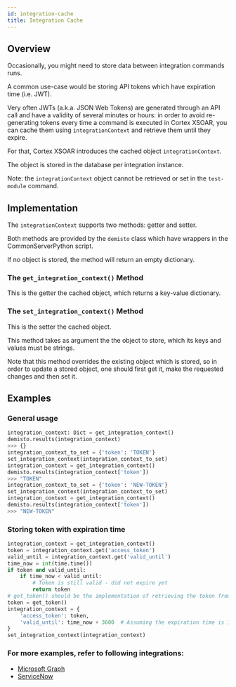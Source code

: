 ```yaml
---
id: integration-cache
title: Integration Cache
---
```


## Overview

Occasionally, you might need to store data between integration commands runs.

A common use-case would be storing API tokens which have expiration time (i.e. JWT). 

Very often JWTs (a.k.a. JSON Web Tokens) are generated through an API call and have a validity of several minutes or hours: in order to avoid re-generating tokens every time a command is executed in Cortex XSOAR, you can cache them using `integrationContext` and retrieve them until they expire.

For that, Cortex XSOAR introduces the cached object `integrationContext`.

The object is stored in the database per integration instance.

Note: the `integrationContext` object cannot be retrieved or set in the `test-module` command.

## Implementation

The `integrationContext` supports two methods: getter and setter.

Both methods are provided by the `demisto` class which have wrappers in the CommonServerPython script.

If no object is stored, the method will return an empty dictionary.

### The `get_integration_context()` Method
This is the getter the cached object, which returns a key-value dictionary.

### The `set_integration_context()` Method
This is the setter the cached object.

This method takes as argument the the object to store, which its keys and values must be strings.

Note that this method overrides the existing object which is stored, so in order to update a stored object, one should first get it, make the requested changes and then set it.


## Examples

### General usage
```python
integration_context: Dict = get_integration_context()
demisto.results(integration_context)
>>> {}
integration_context_to_set = {'token': 'TOKEN'}
set_integration_context(integration_context_to_set)
integration_context = get_integration_context()
demisto.results(integration_context['token'])
>>> "TOKEN"
integration_context_to_set = {'token': 'NEW-TOKEN'}
set_integration_context(integration_context_to_set)
integration_context = get_integration_context()
demisto.results(integration_context['token'])
>>> "NEW-TOKEN"
```

### Storing token with expiration time
```python
integration_context = get_integration_context()
token = integration_context.get('access_token')
valid_until = integration_context.get('valid_until')
time_now = int(time.time())
if token and valid_until:
    if time_now < valid_until:
        # Token is still valid - did not expire yet
        return token
# get_token() should be the implementation of retrieving the token from the API 
token = get_token()
integration_context = {
    'access_token': token,
    'valid_until': time_now + 3600  # Assuming the expiration time is 1 hour
}
set_integration_context(integration_context)
```

### For more examples, refer to following integrations:
 - [Microsoft Graph](https://github.com/demisto/content/blob/master/Packs/ApiModules/Scripts/MicrosoftApiModule/MicrosoftApiModule.py)
 - [ServiceNow](https://github.com/demisto/content/blob/master/Packs/ApiModules/Scripts/ServiceNowApiModule/ServiceNowApiModule.py) 
